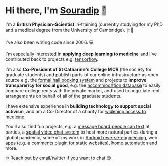 # Hi there, I'm [Souradip](https://souradip.com) 👋

I'm a **British Physician-Scientist** in-training (currently studying for my PhD and a medical degree from the University of Cambridge). 🩺🧪

I've also been writing code since 2006. 💻

I'm especially interested in **applying deep learning to medicine** and I've contributed back to projects e.g. [tensorflow](https://github.com/tensorflow/tensor2tensor/pull/1550).

I'm also **Co-President of St Catharine's College MCR** (the society for graduate students) and publish parts of our online infrastructure as open source e.g. the [formal hall booking system](https://github.com/souramoo/mcr-formal-hall) and projects to **improve transparency for social good**, e.g. the [accommodation database](https://github.com/souramoo/mcr-rooms-database) to easily compare college rents with the private market, and used to negotiate rent arrangements on behalf of all of the graduate students.

I have extensive experience in **building technology to support social activism**, and am a Co-Director of a charity for [widening access to medicine](https://wearemedics.com).

You'll also find fun projects, e.g. a [message board people can text](https://github.com/souramoo/TextWall) at parties, a [spatial video chat system](https://github.com/souramoo/party) to host more natural parties during a global pandemic, some of my work in [Android reverse-engineering](https://github.com/souramoo/Needle), web apps (e.g. a [comments plugin](https://github.com/souramoo/commentoplusplus) for static websites), [home automation](https://github.com/souramoo/ReverseEngineeredMiLightBluetooth) and more.

✉ Reach out by email/twitter if you want to chat 😊
